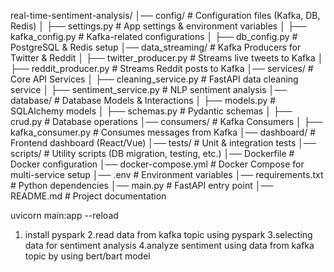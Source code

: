 real-time-sentiment-analysis/
│── config/                     # Configuration files (Kafka, DB, Redis)
│   ├── settings.py             # App settings & environment variables
│   ├── kafka_config.py         # Kafka-related configurations
│   ├── db_config.py            # PostgreSQL & Redis setup
│── data_streaming/             # Kafka Producers for Twitter & Reddit
│   ├── twitter_producer.py     # Streams live tweets to Kafka
│   ├── reddit_producer.py      # Streams Reddit posts to Kafka
│── services/                   # Core API Services
│   ├── cleaning_service.py     # FastAPI data cleaning service
│   ├── sentiment_service.py    # NLP sentiment analysis
│── database/                   # Database Models & Interactions
│   ├── models.py               # SQLAlchemy models
│   ├── schemas.py              # Pydantic schemas
│   ├── crud.py                 # Database operations
│── consumers/                  # Kafka Consumers
│   ├── kafka_consumer.py       # Consumes messages from Kafka
│── dashboard/                  # Frontend dashboard (React/Vue)
│── tests/                      # Unit & integration tests
│── scripts/                    # Utility scripts (DB migration, testing, etc.)
│── Dockerfile                  # Docker configuration
│── docker-compose.yml          # Docker Compose for multi-service setup
│── .env                        # Environment variables
│── requirements.txt            # Python dependencies
│── main.py                     # FastAPI entry point
│── README.md                   # Project documentation


uvicorn main:app --reload


1. install pyspark
2.read data from kafka topic using pyspark
3.selecting data for sentiment analysis
4.analyze sentiment using data from kafka topic by using bert/bart model